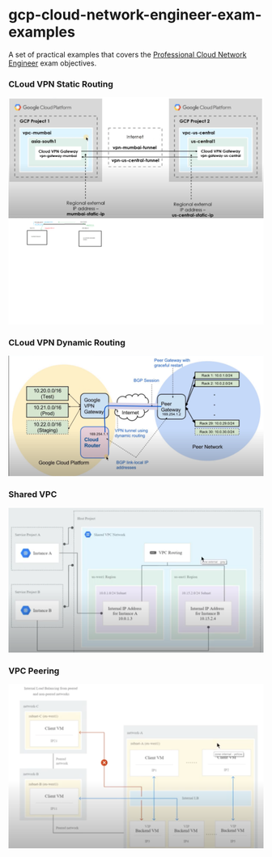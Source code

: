 # gcp-cloud-network-engineer-exam-examples

A set of practical examples that covers the [Professional Cloud Network Engineer](https://cloud.google.com/certification/guides/cloud-network-engineer) exam objectives.

### CLoud VPN Static Routing

![](cloud-vpn-static-routing/Capture.PNG)
![](cloud-vpn-static-routing/Capture1.PNG)

### CLoud VPN Dynamic Routing

![](cloud-vpn-dynamic-routing/Capture.PNG)

### Shared VPC

![](shared-vpc/Capture.PNG)

### VPC Peering

![](vpc-peering/Capture.PNG)
